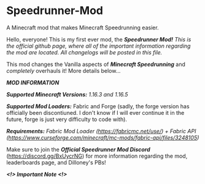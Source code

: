 # Speedrunner-Mod
A Minecraft mod that makes Minecraft Speedrunning easier.

Hello, everyone! This is my first ever mod, the **_Speedrunner Mod!_**
_This is the official github page, where all of the important information regarding the mod are located. All changelogs will be posted in this file._

This mod changes the Vanilla aspects of **_Minecraft Speedrunning_** and _completely_ overhauls it! More details below...

**_MOD INFORMATION_**

**_Supported Minecraft Versions:_** _1.16.3 and 1.16.5_

**_Supported Mod Loaders:_** Fabric and Forge (sadly, the forge version has officially been discontiuned. I don't know if I will ever continue it in the future, forge is
just very difficulty to code with).

**_Requirements:_** _Fabric Mod Loader (https://fabricmc.net/use/) + Fabric API (https://www.curseforge.com/minecraft/mc-mods/fabric-api/files/3248105)_

Make sure to join the **_Official Speedrunner Mod Discord_** (https://discord.gg/BxUycrNG) for more information regarding the mod, leaderboards page, and Dilloney's PBs!

**_<!> Important Note <!>_**
